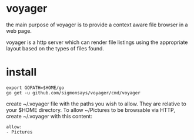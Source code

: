 # voyager

the main purpose of voyager is to provide a context aware file browser in a web page. 

voyager is a http server which can render file listings using the appropriate layout based
on the types of files found.

# install

    
    export GOPATH=$HOME/go
    go get -u github.com/sigmonsays/voyager/cmd/voyager

create ~/.voyager file with the paths you wish to allow. They are relative to your $HOME directory. To allow 
~/Pictures to be browsable via HTTP, create ~/.voyager with this content:

    allow:
    - Pictures

